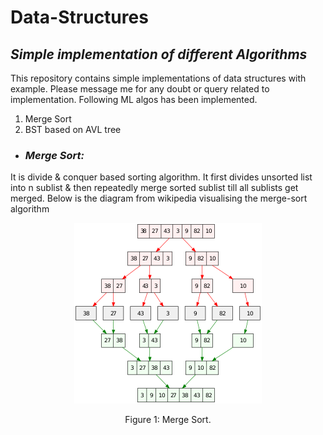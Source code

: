 # Data-Structures
## *_Simple implementation of different Algorithms_*

This repository contains simple implementations of data structures with example. Please message me for any doubt or query related to implementation.
Following ML algos has been implemented.
1. Merge Sort
2. BST based on AVL tree

* ### *Merge Sort:*
It is divide & conquer based sorting algorithm.
It first divides unsorted list into n sublist & then repeatedly merge sorted sublist till all sublists get merged.
Below is the diagram from wikipedia visualising the merge-sort algorithm

<p align="center">
  <img src="https://github.com/mayur-aggarwal/Data-Structures/blob/master/300px-Merge_sort_algorithm_diagram.svg.png">
</p>
<p align="center">Figure 1: Merge Sort.</p>
